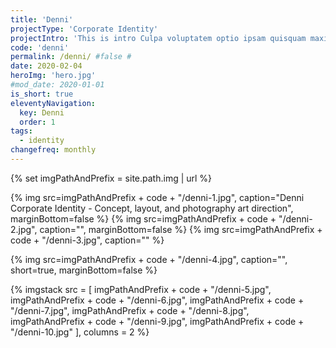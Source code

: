 ```yaml
---
title: 'Denni'
projectType: 'Corporate Identity'
projectIntro: 'This is intro Culpa voluptatem optio ipsam quisquam maxime nihil nisi reprehenderit nam labore quo animi, autem adipisci explicabo fugit exercitationem deserunt nobis minima magni tempora eum est aliquid. Reiciendis accusamus nam voluptatum dicta tenetur'
code: 'denni'
permalink: /denni/ #false #
date: 2020-02-04
heroImg: 'hero.jpg'
#mod_date: 2020-01-01
is_short: true
eleventyNavigation:
  key: Denni
  order: 1
tags: 
  - identity
changefreq: monthly
---
```

{% set imgPathAndPrefix = site.path.img | url %}

{% img src=imgPathAndPrefix + code + "/denni-1.jpg", caption="Denni Corporate Identity - Concept, layout, and photography art direction", marginBottom=false %}
{% img src=imgPathAndPrefix + code + "/denni-2.jpg", caption="", marginBottom=false %}
{% img src=imgPathAndPrefix + code + "/denni-3.jpg", caption="" %}

{% img src=imgPathAndPrefix + code + "/denni-4.jpg", caption="", short=true, marginBottom=false %}

{% imgstack src = [
              imgPathAndPrefix + code + "/denni-5.jpg", 
              imgPathAndPrefix + code + "/denni-6.jpg", 
              imgPathAndPrefix + code + "/denni-7.jpg", 
              imgPathAndPrefix + code + "/denni-8.jpg", 
              imgPathAndPrefix + code + "/denni-9.jpg", 
              imgPathAndPrefix + code + "/denni-10.jpg"
            ],
            columns = 2
%}